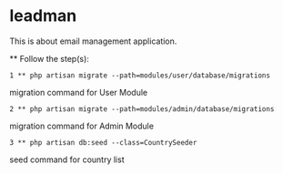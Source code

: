 # leadman #

This is about email management application.

** Follow the step(s):

    1 ** php artisan migrate --path=modules/user/database/migrations

migration command for User Module 
    
    2 ** php artisan migrate --path=modules/admin/database/migrations

migration command for Admin Module
    
    3 ** php artisan db:seed --class=CountrySeeder

seed command for country list








